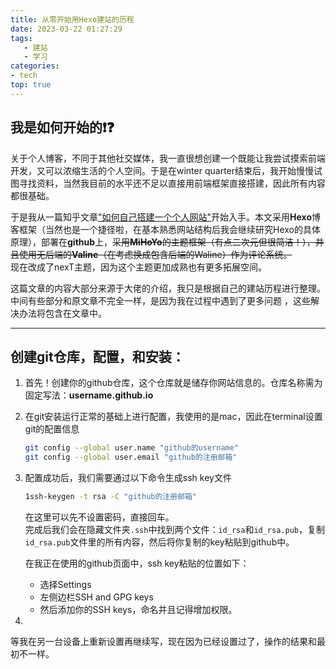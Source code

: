 ```yaml
---
title: 从零开始用Hexo建站的历程
date: 2023-03-22 01:27:29
tags: 
   - 建站
   - 学习
categories:
- tech
top: true
---
```


## 我是如何开始的❗️❓

关于个人博客，不同于其他社交媒体，我一直很想创建一个既能让我尝试摸索前端开发，又可以浓缩生活的个人空间。于是在winter quarter结束后，我开始慢慢试图寻找资料，当然我目前的水平还不足以直接用前端框架直接搭建，因此所有内容都很基础。

于是我从一篇知乎文章["如何自己搭建一个个人网站"](https://www.zhihu.com/question/22197688)开始入手。本文采用**Hexo**博客框架（当然也是一个捷径啦，在基本熟悉网站结构后我会继续研究Hexo的具体原理），部署在**github**上，~~采用**MiHoYo**的主题框架（有点二次元但很简洁！），并且使用无后端的**Valine**（在考虑换成包含后端的Waline）作为评论系统。~~  
现在改成了nexT主题，因为这个主题更加成熟也有更多拓展空间。

这篇文章的内容大部分来源于大佬的介绍，我只是根据自己的建站历程进行整理。中间有些部分和原文章不完全一样，是因为我在过程中遇到了更多问题   ，这些解决办法将包含在文章中。

---

## 创建git仓库，配置，和安装：

1. 首先！创建你的github仓库，这个仓库就是储存你网站信息的。仓库名称需为固定写法：**username.github.io**

2. 在git安装运行正常的基础上进行配置，我使用的是mac，因此在terminal设置git的配置信息

   ```bash
   git config --global user.name "github的username"
   git config --global user.email "github的注册邮箱"
   ```

3. 配置成功后，我们需要通过以下命令生成ssh key文件
   ```bash
   1ssh-keygen -t rsa -C "github的注册邮箱"
   ```
   在这里可以先不设置密码，直接回车。  
   完成后我们会在隐藏文件夹`.ssh`中找到两个文件：`id_rsa`和`id_rsa.pub`，复制`id_rsa.pub`文件里的所有内容，然后将你复制的key粘贴到github中。
   
   在我正在使用的github页面中，ssh key粘贴的位置如下：

   * 选择Settings
   * 左侧边栏SSH and GPG keys
   * 然后添加你的SSH keys，命名并且记得增加权限。


4. 
等我在另一台设备上重新设置再继续写，现在因为已经设置过了，操作的结果和最初不一样。


